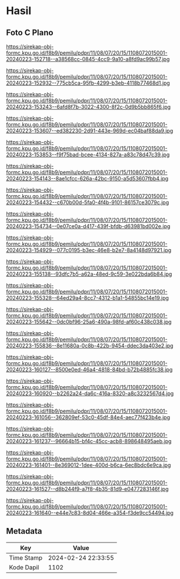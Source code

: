 # Hasil

## Foto C Plano

https://sirekap-obj-formc.kpu.go.id/f8b9/pemilu/pdpr/11/08/07/20/15/1108072015001-20240223-152718--a38568cc-0845-4cc9-9a10-a8fd9ac99b57.jpg

https://sirekap-obj-formc.kpu.go.id/f8b9/pemilu/pdpr/11/08/07/20/15/1108072015001-20240223-152932--775cb5ca-95fb-4299-b3eb-4118b77468d1.jpg

https://sirekap-obj-formc.kpu.go.id/f8b9/pemilu/pdpr/11/08/07/20/15/1108072015001-20240223-153243--6afd8f7b-3022-4300-8f2c-0d9b5bb865f6.jpg

https://sirekap-obj-formc.kpu.go.id/f8b9/pemilu/pdpr/11/08/07/20/15/1108072015001-20240223-153607--ed382230-2d91-443e-969d-ec04baf88da9.jpg

https://sirekap-obj-formc.kpu.go.id/f8b9/pemilu/pdpr/11/08/07/20/15/1108072015001-20240223-153853--f9f75bad-bcee-4134-827a-a83c78d47c39.jpg

https://sirekap-obj-formc.kpu.go.id/f8b9/pemilu/pdpr/11/08/07/20/15/1108072015001-20240223-154143--8ae1cfcc-626a-42bc-9150-a5d53607fbb4.jpg

https://sirekap-obj-formc.kpu.go.id/f8b9/pemilu/pdpr/11/08/07/20/15/1108072015001-20240223-154432--c670b00d-5fa0-4f4b-9101-86157ce3079c.jpg

https://sirekap-obj-formc.kpu.go.id/f8b9/pemilu/pdpr/11/08/07/20/15/1108072015001-20240223-154734--0e07ce0a-d417-439f-bfdb-d63981bd002e.jpg

https://sirekap-obj-formc.kpu.go.id/f8b9/pemilu/pdpr/11/08/07/20/15/1108072015001-20240223-154929--077c0195-b3ec-46e8-b2e7-8a4148d97921.jpg

https://sirekap-obj-formc.kpu.go.id/f8b9/pemilu/pdpr/11/08/07/20/15/1108072015001-20240223-155138--93dfc7b5-a62a-48ed-9c59-3e022bda6b84.jpg

https://sirekap-obj-formc.kpu.go.id/f8b9/pemilu/pdpr/11/08/07/20/15/1108072015001-20240223-155328--64ed29a4-8cc7-4312-b1a1-54855bc14e19.jpg

https://sirekap-obj-formc.kpu.go.id/f8b9/pemilu/pdpr/11/08/07/20/15/1108072015001-20240223-155642--0dc0bf96-25a6-490a-98fd-af60c438c038.jpg

https://sirekap-obj-formc.kpu.go.id/f8b9/pemilu/pdpr/11/08/07/20/15/1108072015001-20240223-155836--8e11680a-0c8b-422b-9454-ddec3da403e2.jpg

https://sirekap-obj-formc.kpu.go.id/f8b9/pemilu/pdpr/11/08/07/20/15/1108072015001-20240223-160127--8500e0ed-46a4-4818-84bd-b72b4885fc38.jpg

https://sirekap-obj-formc.kpu.go.id/f8b9/pemilu/pdpr/11/08/07/20/15/1108072015001-20240223-160920--b2262a24-da6c-416a-8320-a8c3232567d4.jpg

https://sirekap-obj-formc.kpu.go.id/f8b9/pemilu/pdpr/11/08/07/20/15/1108072015001-20240223-161056--362809ef-53c0-45df-84e4-aec77f423b4e.jpg

https://sirekap-obj-formc.kpu.go.id/f8b9/pemilu/pdpr/11/08/07/20/15/1108072015001-20240223-161237--96664b15-bf4c-45cc-acb8-898648495aeb.jpg

https://sirekap-obj-formc.kpu.go.id/f8b9/pemilu/pdpr/11/08/07/20/15/1108072015001-20240223-161401--8e369012-1dee-400d-b6ca-6ec8bdc6e9ca.jpg

https://sirekap-obj-formc.kpu.go.id/f8b9/pemilu/pdpr/11/08/07/20/15/1108072015001-20240223-161527--d8b244f9-a7f8-4b35-81d9-e0477283146f.jpg

https://sirekap-obj-formc.kpu.go.id/f8b9/pemilu/pdpr/11/08/07/20/15/1108072015001-20240223-161640--e44e7c83-8d04-466e-a354-f3de9cc54494.jpg


## Metadata

| Key        | Value               |
| ---------- | ------------------- |
| Time Stamp | 2024-02-24 22:33:55 |
| Kode Dapil | 1102                |



